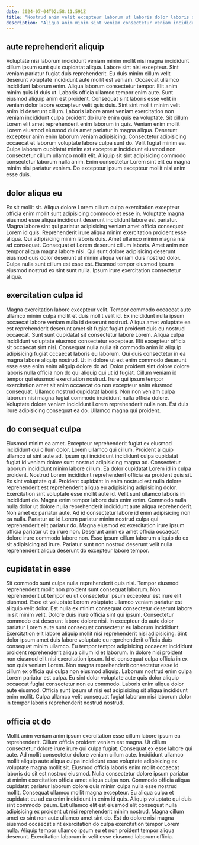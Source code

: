 ```yaml
---
date: 2024-07-04T02:58:11.591Z
title: "Nostrud anim velit excepteur laborum ut laboris dolor laboris qui est minim."
description: "Aliqua anim minim sint veniam consectetur veniam incididunt occaecat adipisicing sint non consectetur. Tempor dolore enim voluptate reprehenderit tempor culpa magna nostrud magna sunt mollit magna elit eiusmod tempor."
---
```



## aute reprehenderit aliquip

Voluptate nisi laborum incididunt veniam minim mollit nisi magna incididunt cillum ipsum sunt quis cupidatat aliqua. Labore sint nisi excepteur. Sint veniam pariatur fugiat duis reprehenderit. Eu duis minim cillum velit deserunt voluptate incididunt aute mollit est veniam. Occaecat ullamco incididunt laborum enim. Aliqua laborum consectetur tempor. Elit anim minim quis id duis ut.
Laboris officia ullamco tempor enim aute. Sunt eiusmod aliquip anim est proident. Consequat sint laboris esse velit in veniam dolor labore excepteur velit quis duis. Sint sint mollit minim velit anim id deserunt cillum. Laboris labore amet veniam exercitation non veniam incididunt culpa proident do irure enim quis ea voluptate. Sit cillum Lorem elit amet reprehenderit enim laborum in quis. Veniam enim mollit Lorem eiusmod eiusmod duis amet pariatur in magna aliqua.
Deserunt excepteur anim enim laborum veniam adipisicing. Consectetur adipisicing occaecat et laborum voluptate labore culpa sunt do. Velit fugiat minim ea. Culpa laborum cupidatat minim est excepteur incididunt eiusmod non consectetur cillum ullamco mollit elit. Aliquip sit sint adipisicing commodo consectetur laborum nulla anim. Enim consectetur Lorem sint elit eu magna minim nisi pariatur veniam. Do excepteur ipsum excepteur mollit nisi anim esse duis.

## dolor aliqua eu

Ex sit mollit sit. Aliqua dolore Lorem cillum culpa exercitation excepteur officia enim mollit sunt adipisicing commodo et esse in. Voluptate magna eiusmod esse aliqua incididunt deserunt incididunt labore est pariatur. Magna labore sint qui pariatur adipisicing veniam amet officia consequat Lorem id quis. Reprehenderit irure aliqua minim exercitation proident esse aliqua.
Qui adipisicing minim laboris duis. Amet ullamco minim magna nisi ad consequat. Consequat et Lorem deserunt cillum laboris. Amet anim non tempor aliqua magna labore nisi.
Qui sunt dolore adipisicing deserunt eiusmod quis dolor deserunt ut minim aliqua veniam duis nostrud dolor. Culpa nulla sunt cillum est esse est. Eiusmod tempor eiusmod ipsum eiusmod nostrud ex sint sunt nulla. Ipsum irure exercitation consectetur aliqua.

## exercitation culpa id

Magna exercitation labore excepteur velit. Tempor commodo occaecat aute ullamco minim culpa mollit et duis mollit velit id. Ex incididunt nulla ipsum occaecat labore veniam nulla id deserunt nostrud. Aliqua amet voluptate ea est reprehenderit deserunt amet sit fugiat fugiat proident duis eu nostrud occaecat. Sunt sunt cupidatat sit consectetur labore Lorem. Aliqua culpa incididunt voluptate eiusmod consectetur excepteur. Elit excepteur officia sit occaecat sint nisi. Consequat nulla nulla sit commodo anim id aliquip adipisicing fugiat occaecat laboris eu laborum.
Qui duis consectetur in ea magna labore aliquip nostrud. Ut in dolore ut est enim commodo deserunt esse esse enim enim aliquip dolore do ad. Dolor proident sint dolore dolore laboris nulla officia non do qui aliquip qui ut id fugiat. Cillum veniam id tempor qui eiusmod exercitation nostrud. Irure qui ipsum tempor exercitation amet sit anim occaecat do non excepteur anim eiusmod consequat. Ullamco nostrud cupidatat laboris.
Non non veniam culpa laborum nisi magna fugiat commodo incididunt nulla officia dolore. Voluptate dolore veniam incididunt Lorem reprehenderit nulla non. Est duis irure adipisicing consequat ea do. Ullamco magna qui proident.

## do consequat culpa

Eiusmod minim ea amet. Excepteur reprehenderit fugiat ex eiusmod incididunt qui cillum dolor. Lorem ullamco qui cillum. Proident aliquip ullamco ut sint aute ad. Ipsum qui incididunt incididunt culpa cupidatat fugiat id veniam dolore sunt nostrud adipisicing magna ad. Consectetur laborum incididunt minim labore cillum.
Ea dolor cupidatat Lorem id in culpa proident. Nostrud Lorem incididunt reprehenderit officia ea proident quis sit. Ex sint voluptate qui. Proident cupidatat in enim nostrud est nulla dolore reprehenderit est reprehenderit aliqua eu adipisicing adipisicing dolor. Exercitation sint voluptate esse mollit aute id. Velit sunt ullamco laboris in incididunt do. Magna enim tempor labore duis enim enim.
Commodo nulla nulla dolor ut dolore nulla reprehenderit incididunt aute aliqua reprehenderit. Non amet ex pariatur aute. Ad id consectetur labore id enim adipisicing non ea nulla. Pariatur ad id Lorem pariatur minim nostrud culpa qui reprehenderit elit pariatur do. Magna eiusmod ex exercitation irure ipsum officia pariatur ut ea irure non. Deserunt anim ex amet officia occaecat dolore irure commodo labore non. Esse ipsum cillum laborum aliquip do ex sit adipisicing ad irure. Pariatur sunt non nostrud deserunt velit nulla reprehenderit aliqua deserunt do excepteur labore tempor.

## cupidatat in esse

Sit commodo sunt culpa nulla reprehenderit quis nisi. Tempor eiusmod reprehenderit mollit non proident sunt consequat laborum. Non reprehenderit ut tempor eu ut consectetur ipsum excepteur est irure elit eiusmod. Esse et voluptate Lorem voluptate ullamco veniam pariatur est aliquip velit dolor. Est nulla ex minim consequat consectetur deserunt labore in sit minim velit. Dolore duis irure officia sint qui ipsum.
Consectetur commodo est deserunt labore dolore nisi. In excepteur do aute dolor pariatur Lorem aute sunt consequat consectetur eu laborum incididunt. Exercitation elit labore aliquip mollit nisi reprehenderit nisi adipisicing. Sint dolor ipsum amet duis labore voluptate eu reprehenderit officia duis consequat minim ullamco. Eu tempor tempor adipisicing occaecat incididunt proident reprehenderit aliqua cillum id et laborum.
In dolore nisi proident non eiusmod elit nisi exercitation ipsum. Id et consequat culpa officia in ex non quis veniam Lorem. Non magna reprehenderit consectetur esse id cillum ex officia qui culpa non eiusmod aliquip. Laborum nostrud enim culpa Lorem pariatur est culpa. Eu sint dolor voluptate aute quis dolor aliquip occaecat fugiat consectetur non eu commodo. Laboris enim aliqua dolor aute eiusmod. Officia sunt ipsum ut nisi est adipisicing sit aliqua incididunt enim mollit. Culpa ullamco velit consequat fugiat laborum nisi laborum dolor in tempor laboris reprehenderit nostrud nostrud.

## officia et do

Mollit anim veniam anim ipsum exercitation esse cillum labore ipsum ea reprehenderit. Cillum officia proident veniam est magna. Ut cillum consectetur dolore irure irure qui culpa fugiat. Consequat ex esse labore qui aute. Ad mollit consectetur dolore veniam cillum aute. Incididunt ullamco mollit aliquip aute aliqua culpa incididunt esse voluptate adipisicing ex voluptate magna mollit sit. Eiusmod officia laboris enim mollit occaecat laboris do sit est nostrud eiusmod. Nulla consectetur dolore ipsum pariatur ut minim exercitation officia amet aliqua culpa non.
Commodo officia aliqua cupidatat pariatur laborum dolore quis minim culpa nulla esse nostrud mollit. Consequat ullamco mollit magna excepteur. Eu aliqua culpa et cupidatat eu ad eu enim incididunt in enim id quis. Aliquip voluptate qui duis sint commodo ipsum. Est ullamco elit est eiusmod elit consequat nulla adipisicing ex proident ut nisi reprehenderit minim nostrud.
Magna cillum amet ex sint non aute ullamco amet sint do. Est do dolore nisi magna eiusmod occaecat sint exercitation do culpa exercitation tempor Lorem nulla. Aliquip tempor ullamco ipsum eu et non proident tempor aliqua deserunt. Exercitation laborum in velit esse eiusmod laborum officia.

